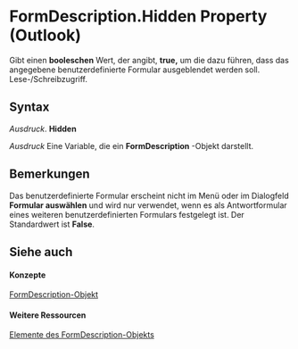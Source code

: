 
# FormDescription.Hidden Property (Outlook)

Gibt einen  **booleschen** Wert, der angibt, **true,** um die dazu führen, dass das angegebene benutzerdefinierte Formular ausgeblendet werden soll. Lese-/Schreibzugriff.


## Syntax

 _Ausdruck_. **Hidden**

 _Ausdruck_ Eine Variable, die ein **FormDescription** -Objekt darstellt.


## Bemerkungen

Das benutzerdefinierte Formular erscheint nicht im Menü oder im Dialogfeld  **Formular auswählen** und wird nur verwendet, wenn es als Antwortformular eines weiteren benutzerdefinierten Formulars festgelegt ist. Der Standardwert ist **False**.


## Siehe auch


#### Konzepte


[FormDescription-Objekt](c88f92c4-4cac-84b3-6118-1150d42d7cff.md)
#### Weitere Ressourcen


[Elemente des FormDescription-Objekts](http://msdn.microsoft.com/library/664724e9-e74b-32ad-93e4-8d4cb27b3082%28Office.15%29.aspx)